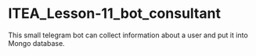 # ITEA_Lesson-11_bot_consultant

This small telegram bot can collect information about a user and put it into Mongo database.
